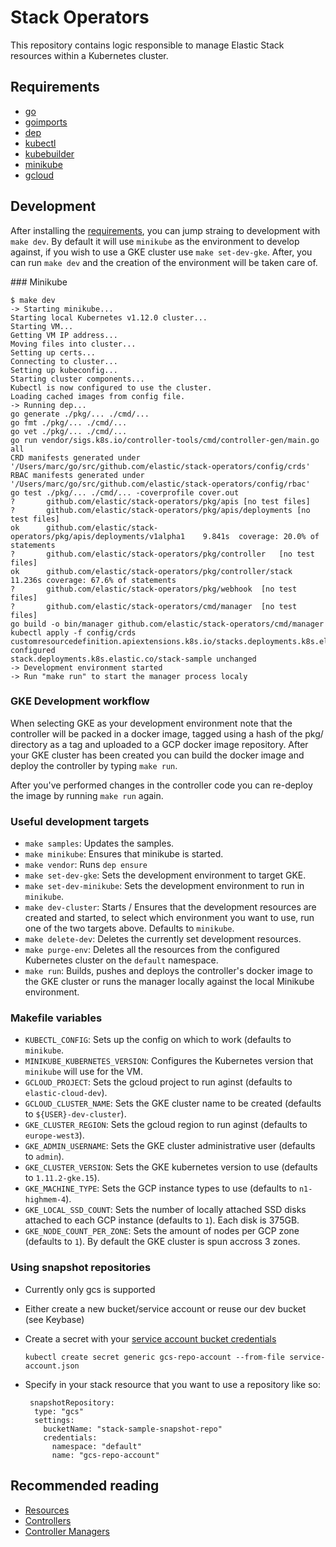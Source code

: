 # Stack Operators

This repository contains logic responsible to manage Elastic Stack resources
within a Kubernetes cluster.

## Requirements

* [go](https://golang.org/dl/)
* [goimports](https://godoc.org/golang.org/x/tools/cmd/goimports)
* [dep](https://github.com/golang/dep)
* [kubectl](https://kubernetes.io/docs/tasks/tools/install-kubectl/)
* [kubebuilder](https://github.com/kubernetes-sigs/kubebuilder)
* [minikube](https://kubernetes.io/docs/tasks/tools/install-minikube/)
* [gcloud](https://cloud.google.com/sdk/gcloud/)

## Development

After installing the [requirements](#requirements), you can jump straing to development with `make dev`.
By default it will use `minikube` as the environment to develop against, if you wish to use a GKE cluster use
`make set-dev-gke`. After, you can run `make dev` and the creation of the environment will be taken care of.

### Minikube

```console
$ make dev
-> Starting minikube...
Starting local Kubernetes v1.12.0 cluster...
Starting VM...
Getting VM IP address...
Moving files into cluster...
Setting up certs...
Connecting to cluster...
Setting up kubeconfig...
Starting cluster components...
Kubectl is now configured to use the cluster.
Loading cached images from config file.
-> Running dep...
go generate ./pkg/... ./cmd/...
go fmt ./pkg/... ./cmd/...
go vet ./pkg/... ./cmd/...
go run vendor/sigs.k8s.io/controller-tools/cmd/controller-gen/main.go all
CRD manifests generated under '/Users/marc/go/src/github.com/elastic/stack-operators/config/crds'
RBAC manifests generated under '/Users/marc/go/src/github.com/elastic/stack-operators/config/rbac'
go test ./pkg/... ./cmd/... -coverprofile cover.out
?   	github.com/elastic/stack-operators/pkg/apis	[no test files]
?   	github.com/elastic/stack-operators/pkg/apis/deployments	[no test files]
ok  	github.com/elastic/stack-operators/pkg/apis/deployments/v1alpha1	9.841s	coverage: 20.0% of statements
?   	github.com/elastic/stack-operators/pkg/controller	[no test files]
ok  	github.com/elastic/stack-operators/pkg/controller/stack	11.236s	coverage: 67.6% of statements
?   	github.com/elastic/stack-operators/pkg/webhook	[no test files]
?   	github.com/elastic/stack-operators/cmd/manager	[no test files]
go build -o bin/manager github.com/elastic/stack-operators/cmd/manager
kubectl apply -f config/crds
customresourcedefinition.apiextensions.k8s.io/stacks.deployments.k8s.elastic.co configured
stack.deployments.k8s.elastic.co/stack-sample unchanged
-> Development environment started
-> Run "make run" to start the manager process localy
```

### GKE Development workflow

When selecting GKE as your development environment note that the controller will be packed in a docker image,
tagged using a hash of the pkg/ directory as a tag and uploaded to a GCP docker image repository. After your GKE
cluster has been created you can build the docker image and deploy the controller by typing `make run`.

After you've performed changes in the controller code you can re-deploy the image by running `make run` again.

### Useful development targets

* `make samples`: Updates the samples.
* `make minikube`: Ensures that minikube is started.
* `make vendor`: Runs `dep ensure`
* `make set-dev-gke`: Sets the development environment to target GKE.
* `make set-dev-minikube`: Sets the development environment to run in `minikube`.
* `make dev-cluster`: Starts / Ensures that the development resources are created and started, to select which environment you want to use, run one of the two targets above. Defaults to `minikube`.
* `make delete-dev`: Deletes the currently set development resources.
* `make purge-env`: Deletes all the resources from the configured Kubernetes cluster on the `default` namespace.
* `make run`: Builds, pushes and deploys the controller's docker image to the GKE cluster or runs the manager locally against the local Minikube environment.



### Makefile variables

* `KUBECTL_CONFIG`: Sets up the config on which to work (defaults to `minikube`.
* `MINIKUBE_KUBERNETES_VERSION`: Configures the Kubernetes version that `minikube` will use for the VM.
* `GCLOUD_PROJECT`: Sets the gcloud project to run aginst (defaults to `elastic-cloud-dev`).
* `GCLOUD_CLUSTER_NAME`: Sets the GKE cluster name to be created (defaults to `${USER}-dev-cluster`).
* `GKE_CLUSTER_REGION`: Sets the gcloud region to run aginst (defaults to `europe-west3`).
* `GKE_ADMIN_USERNAME`: Sets the GKE cluster administrative user (defaults to `admin`).
* `GKE_CLUSTER_VERSION`: Sets the GKE kubernetes version to use (defaults to `1.11.2-gke.15`).
* `GKE_MACHINE_TYPE`: Sets the GCP instance types to use (defaults to `n1-highmem-4`).
* `GKE_LOCAL_SSD_COUNT`: Sets the number of locally attached SSD disks attached to each GCP instance (defaults to `1`). Each disk is 375GB.
* `GKE_NODE_COUNT_PER_ZONE`: Sets the amount of nodes per GCP zone (defaults to `1`). By default the GKE cluster is spun accross 3 zones.

### Using snapshot repositories

* Currently only gcs is supported
* Either create a new bucket/service account or reuse our dev bucket (see Keybase)
* Create a secret with your [service account bucket credentials](https://www.elastic.co/guide/en/elasticsearch/plugins/master/repository-gcs-usage.html#repository-gcs-using-service-account)

     `kubectl create secret generic gcs-repo-account --from-file service-account.json`

* Specify in your stack resource that you want to use a repository like so:

    ```
     snapshotRepository:
      type: "gcs"
      settings:
        bucketName: "stack-sample-snapshot-repo"
        credentials:
          namespace: "default"
          name: "gcs-repo-account"
    ```
   

## Recommended reading

* [Resources](https://book.kubebuilder.io/basics/what_is_a_resource.html)
* [Controllers](https://book.kubebuilder.io/basics/what_is_a_controller.html)
* [Controller Managers](https://book.kubebuilder.io/basics/what_is_the_controller_manager.html)
